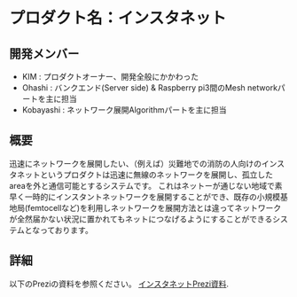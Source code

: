 # プロダクト名：インスタネット

## 開発メンバー
 - KIM : プロダクトオーナー、開発全般にかかわった
 - Ohashi : バンクエンド(Server side) & Raspberry pi3間のMesh networkパートを主に担当
 - Kobayashi : ネットワーク展開Algorithmパートを主に担当

## 概要
迅速にネットワークを展開したい、（例えば）災難地での消防の人向けのインスタネットというプロダクトは迅速に無線のネットワークを展開し、孤立したareaを外と通信可能とするシステムです。
これはネットーが通じない地域で素早く一時的にインスタントネットワークを展開することができ、既存の小規模基地局(femtocellなど)を利用しネットワークを展開方法とは違ってネットワークが全然届かない状況に置かれてもネットにつなげるようにすることができるシステムとなっております。

## 詳細
以下のPreziの資料を参照ください。
[インスタネットPrezi資料](http://prezi.com/ppo1jelnb3xe/?utm_campaign=share&utm_medium=copy "インスタネットPrezi資料").

